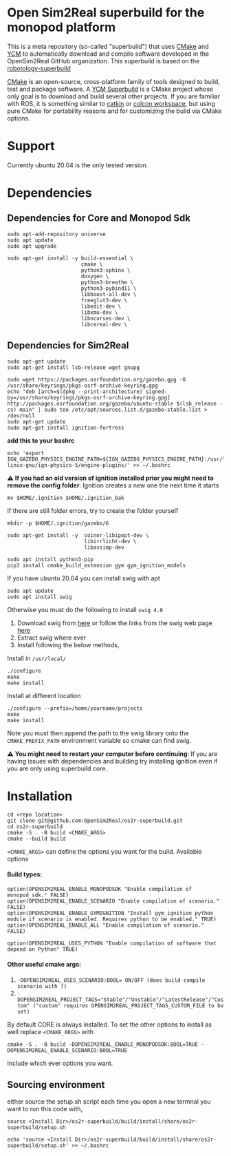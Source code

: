 # Open Sim2Real superbuild for the monopod platform

This is a meta repository (so-called "superbuild") that uses [CMake](https://cmake.org/) and [YCM](https://github.com/robotology/ycm) to automatically
download and compile software developed in the OpenSim2Real GitHub organization. This superbuild is based on the [robotology-superbuild](https://github.com/robotology/robotology-superbuild)

[CMake](https://cmake.org/) is an open-source, cross-platform family of tools designed to build, test and package software.
A [YCM Superbuild](http://robotology.github.io/ycm/gh-pages/git-master/index.html#superbuild) is a CMake project whose only goal is to download and build several other projects.
If you are familiar with ROS, it is something similar to [catkin](http://wiki.ros.org/catkin/workspaces) or [colcon workspace](https://colcon.readthedocs.io/en/released/user/quick-start.html), but using pure CMake for portability reasons and for customizing the build via CMake options.

<!-- Furthermore, the `robotology-superbuild` also contains some infrastructure to build **binaries** of the contained projects for some platforms.
You can read more about the superbuild concept in [YCM documentation](http://robotology.github.io/ycm/gh-pages/latest/index.html) or in the [related IRC paper](http://lornat75.github.io/papers/2018/domenichelli-irc.pdf). -->
# Support
Currently ubuntu 20.04 is the only tested version.

# Dependencies

## Dependencies for Core and Monopod Sdk

```
sudo apt-add-repository universe
sudo apt update
sudo apt upgrade
```

```
sudo apt-get install -y build-essential \
                        cmake \
                        python3-sphinx \
                        doxygen \
                        python3-breathe \
                        python3-pybind11 \
                        libboost-all-dev \
                        freeglut3-dev \
                        libedit-dev \
                        libxmu-dev \
                        libncurses-dev \
                        libcereal-dev \
```

## Dependencies for Sim2Real

```
sudo apt-get update
sudo apt-get install lsb-release wget gnupg
```

```
sudo wget https://packages.osrfoundation.org/gazebo.gpg -O /usr/share/keyrings/pkgs-osrf-archive-keyring.gpg
echo "deb [arch=$(dpkg --print-architecture) signed-by=/usr/share/keyrings/pkgs-osrf-archive-keyring.gpg] http://packages.osrfoundation.org/gazebo/ubuntu-stable $(lsb_release -cs) main" | sudo tee /etc/apt/sources.list.d/gazebo-stable.list > /dev/null
sudo apt-get update
sudo apt-get install ignition-fortress
```

**add this to your bashrc**

```
echo 'export IGN_GAZEBO_PHYSICS_ENGINE_PATH=${IGN_GAZEBO_PHYSICS_ENGINE_PATH}:/usr/lib/x86_64-linux-gnu/ign-physics-5/engine-plugins/' >> ~/.bashrc
```

:warning: **If you had an old version of ignition installed prior you might need to remove the config folder**: Ignition creates a new one the next time it starts
```
mv $HOME/.ignition $HOME/.ignition_bak
```
If there are still folder errors, try to create the folder yourself
```
mkdir -p $HOME/.ignition/gazebo/6
```

```
sudo apt-get install -y  coinor-libipopt-dev \
                         libirrlicht-dev \
                         libassimp-dev
```

```
sudo apt install python3-pip
pip3 install cmake_build_extension gym gym_ignition_models
```

If you have ubuntu 20.04 you can install swig with apt
```
sudo apt update
sudo apt install swig
```

Otherwise you must do the following to install `swig 4.0`
1. Download swig from [here](https://sourceforge.net/projects/swig/files/swigwin/swigwin-4.0.2/swigwin-4.0.2.zip/download?use_mirror=newcontinuum) or follow the links from the swig web page [here](http://www.swig.org/download.html)
2. Extract swig where ever
3. Install following the below methods,

Install in `/usr/local/`
```
./configure
make
make install
```

Install at different location
```
./configure --prefix=/home/yourname/projects
make
make install
```
Note you must then append the path to the swig library onto the `CMAKE_PREFIX_PATH` environment variable so cmake can find swig.

:warning: **You might need to restart your computer before continuing**: If you are having issues with dependencies and building try installing ignition even if you are only using superbuild core.

# Installation

```
cd <repo location>
git clone git@github.com:OpenSim2Real/os2r-superbuild.git
cd os2r-superbuild
cmake -S . -B build <CMAKE_ARGS>
cmake --build build
```

`<CMAKE_ARGS>` can define the options you want for the build. Available options

#### Build types:

```
option(OPENSIM2REAL_ENABLE_MONOPODSDK "Enable compilation of monopod_sdk." FALSE)
option(OPENSIM2REAL_ENABLE_SCENARIO "Enable compilation of scenario." FALSE)
option(OPENSIM2REAL_ENABLE_GYMIGNITION "Install gym_ignition python module if scenario is enabled. Requires python to be enabled." TRUE)
option(OPENSIM2REAL_ENABLE_ALL "Enable compilation of scenario." FALSE)

option(OPENSIM2REAL_USES_PYTHON "Enable compilation of software that depend on Python" TRUE)
```
#### Other useful cmake args:

1. `-DOPENSIM2REAL_USES_SCENARIO:BOOL= ON/OFF (does build compile scenario with ?)`
2. `-DOPENSIM2REAL_PROJECT_TAGS="Stable"/"Unstable"/"LatestRelease"/"Custom" ("custom" requires OPENSIM2REAL_PROJECT_TAGS_CUSTOM_FILE to be set)`

By default CORE is always installed. To set the other options to install as well replace `<CMAKE_ARGS>` with
```
cmake -S . -B build -DOPENSIM2REAL_ENABLE_MONOPODSDK:BOOL=TRUE -DOPENSIM2REAL_ENABLE_SCENARIO:BOOL=TRUE
```

Include which ever options you want.

## Sourcing environment

either source the setup.sh script each time you open a new termnal you want to run this code with,
```
source <Install Dir>/os2r-superbuild/build/install/share/os2r-superbuild/setup.sh
```

```
echo 'source <Install Dir>/os2r-superbuild/build/install/share/os2r-superbuild/setup.sh' >> ~/.bashrc
```
